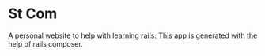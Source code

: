 St Com
================

A personal website to help with learning rails. This app is generated with the help of rails composer. 
